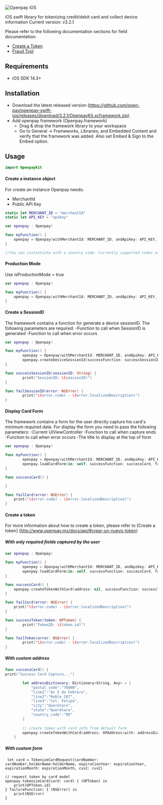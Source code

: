 
![Openpay iOS](https://www.openpay.mx/img/github/ios_new.jpg)


iOS swift library for tokenizing credit/debit card and collect device information
Current version: v3.2.1


Please refer to the following documentation sections for field documentation:
* [Create a Token](http://www.openpay.mx/docs/api/#crear-un-nuevo-token)
* [Fraud Tool](http://www.openpay.mx/docs/fraud-tool.html)

## Requirements

- iOS SDK 14.3+

## Installation

- Download the latest released version (https://github.com/open-pay/openpay-swift-ios/releases/download/3.2.1/OpenpayKit.xcframework.zip).
- Add openpay framework (Openpay.framework)
  - Drag & drop the framework library to your workspace
  - Go to General -> Frameworks, Libraries, and Embedded Content and verify that the framework was added. Also set Embed & Sign 
	to the Embed option.


## Usage

```swift
import OpenpayKit
```

#### Create a instance object

For create an instance Openpay needs:
- MerchantId
- Public API Key

```swift
static let MERCHANT_ID = "merchantId"
static let API_KEY = "apiKey"

var openpay : Openpay!

func myFunction() {
	openpay = Openpay(withMerchantId: MERCHANT_ID, andApiKey: API_KEY, isProductionMode: false, isDebug: false,countryCode: "MX")
}

//You can instantiate with a country code. Currently supported codes are: MX for Mexico, CO for Colombia and PE for Peru. Any other code will do a fallback to MX an MX is the default if you dont specify a country code.

```

#### Production Mode

Use isProductionMode = true

```swift
var openpay : Openpay!

func myFunction() {
	openpay = Openpay(withMerchantId: MERCHANT_ID, andApiKey: API_KEY, isProductionMode: true, isDebug: false)
}
```

#### Create a SessionID

The framework contains a function for generate a device sessionID.
The following parameters are required:
-Function to call when SessionID is generated
-Function to call when error occurs

```swift
var openpay : Openpay!

func myFunction() {
        openpay = Openpay(withMerchantId: MERCHANT_ID, andApiKey: API_KEY, isProductionMode: false, isDebug: false)
        openpay.createDeviceSessionId(successFunction: successSessionID, failureFunction: failSessionID)
}

func successSessionID(sessionID: String) {
        print("SessionID: \(sessionID)")
}

func failSessionID(error: NSError) {
        print("\(error.code) - \(error.localizedDescription)")
}
```

#### Display Card Form

The framework contains a form for the user directly capture his card's minimum required data.
For display the form you need to pass the following parameters:
-Current UIViewController
-Function to call when capture ends
-Function to call when error occurs
-The title to display at the top of form

```swift
var openpay : Openpay!

func myFunction() {
        openpay = Openpay(withMerchantId: MERCHANT_ID, andApiKey: API_KEY, isProductionMode: false, isDebug: false)
        openpay.loadCardForm(in: self, successFunction: successCard, failureFunction: failCard, formTitle: "Openpay")
}

func successCard() {

}

func failCard(error: NSError) {
	print("\(error.code) - \(error.localizedDescription)")
}
```

#### Create a token

For more information about how to create a token, please refer to [Create a token] (http://www.openpay.mx/docs/api/#crear-un-nuevo-token)

##### With only required fields captured by the user

```swift
var openpay : Openpay!

func myFunction() {
        openpay = Openpay(withMerchantId: MERCHANT_ID, andApiKey: API_KEY, isProductionMode: false, isDebug: false)
        openpay.loadCardForm(in: self, successFunction: successCard, failureFunction: failCard, formTitle: "Openpay")
}

func successCard() {
	openpay.createTokenWithCard(address: nil, successFunction: successToken, failureFunction: failToken)
}

func failCard(error: NSError) {
	print("\(error.code) - \(error.localizedDescription)")
}

func successToken(token: OPToken) {
        print("TokenID: \(token.id)")
}

func failToken(error: NSError) {
        print("\(error.code) - \(error.localizedDescription)")
}
```

##### With custom address
```swift
func successCard() {
print("Success Card Capture...")

        let addressDictionary: Dictionary<String, Any> = [
            "postal_code":"76000",
            "line1":"Av 5 de Febrero",
            "line2":"Roble 207",
            "line3":"Col. Felipe",
            "city":"Querétaro",
            "state":"Querétaro",
            "country_code":"MX"
        ]
        
        // create token with card info from default form
        openpay.createTokenWithCard(address: OPAddress(with: addressDictionary), successFunction: successToken, failureFunction: failToken)
    }
```

##### With custom form

```
 let card = TokenizeCardRequest(cardNumber: cardNumber,holderName:holderName, expirationYear: expirationYear, expirationMonth: expirationMonth, cvv2: cvv2)
        
// request token by card model
openpay.tokenizeCard(card: card) { (OPToken) in
    print(OPToken.id)            
} failureFunction: { (NSError) in
    print(NSError)
}
```

